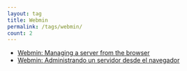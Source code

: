 ```yaml
---
layout: tag
title: Webmin
permalink: /tags/webmin/
count: 2
---
```


- [Webmin: Managing a server from the browser](https://www.danielmartingonzalez.com/en/webmin-managing-server-from-browser/)
- [Webmin: Administrando un servidor desde el navegador](https://www.danielmartingonzalez.com/es/webmin-administrando-un-servidor-desde-navegador/)
